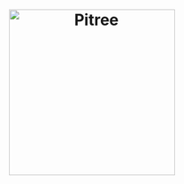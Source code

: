 <h1 align="center" backgourn="#00000">
    <img alt="Pitree" src="https://i.ibb.co/DRSSxt3/Logo-FARKOMOOT.png" width="300px" />
</h1>
